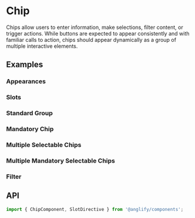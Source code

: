 # Chip

<app-references
issues="https://github.com/valentingavran/anglify/labels/component%3A%20Chip"
material-design="https://material.io/components/chips"
bundle-size="https://bundlephobia.com/package/@anglify/components@latest"/>

Chips allow users to enter information, make selections, filter content, or trigger actions. While buttons are expected to appear
consistently and with familiar calls to action, chips should appear dynamically as a group of multiple interactive elements.

## Examples

### Appearances

<app-code-example component="chip" example="appearances"></app-code-example>

### Slots

<app-code-example component="chip" example="slots"></app-code-example>

### Standard Group

<app-code-example component="chip" example="groups"></app-code-example>

### Mandatory Chip

<app-code-example component="chip" example="mandatory"></app-code-example>

### Multiple Selectable Chips

<app-code-example component="chip" example="multiple"></app-code-example>

### Multiple Mandatory Selectable Chips

<app-code-example component="chip" example="multiple-mandatory"></app-code-example>

### Filter

<app-code-example component="chip" example="filter"></app-code-example>

## API

```typescript
import { ChipComponent, SlotDirective } from '@anglify/components';
```

<app-inputs-table components="ChipComponent"></app-inputs-table>

<app-styling-table component="chip"></app-styling-table>

